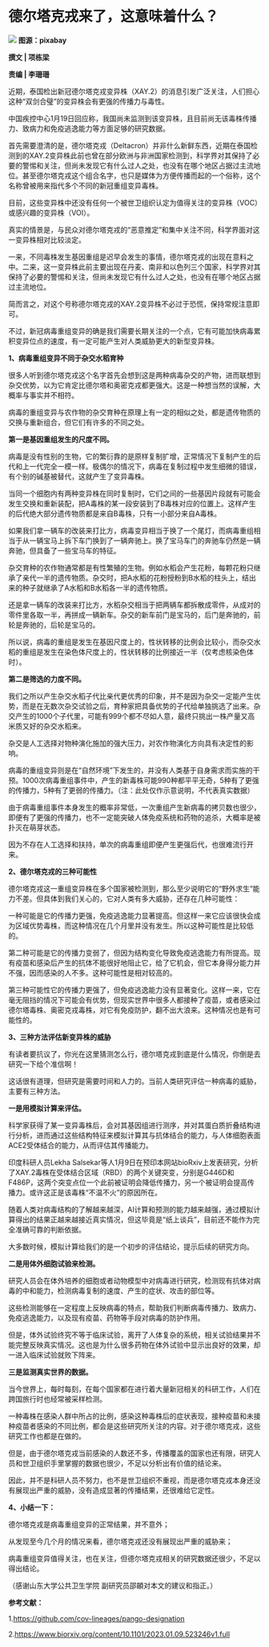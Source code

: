 # 德尔塔克戎来了，这意味着什么？

![](https://inews.gtimg.com/news_bt/OkEPPEahC1SURtabv7usONUsxgXCfxWxQVwd4mz6LA_1UAA/1000)
**图源：pixabay**

**撰文 | 项栋梁**

**责编 | 李珊珊**

近期，泰国检出新冠德尔塔克戎变异株（XAY.2）的消息引发广泛关注，人们担心这种“双剑合璧”的变异株会有更强的传播力与毒性。

中国疾控中心1月19日回应称，我国尚未监测到该变异株，且目前尚无该毒株传播力、致病力和免疫逃逸能力等方面足够的研究数据。

首先需要澄清的是，德尔塔克戎（Deltacron）并非什么新鲜东西，近期在泰国检测到的XAY.2变异株此前也曾在部分欧洲与非洲国家检测到，科学界对其保持了必要的警惕和关注，但尚未发现它有什么过人之处，也没有在哪个地区占据过主流地位。甚至德尔塔克戎这个组合名字，也只是媒体为方便传播而起的一个俗称，这个名称曾被用来指代多个不同的新冠重组变异毒株。

目前，这些变异株中还没有任何一个被世卫组织认定为值得关注的变异株（VOC）或感兴趣的变异株（VOI）。

真实的情景是，与民众对德尔塔克戎的“恶意推定”和集中关注不同，科学界面对这一变异株相对比较淡定。

一来，不同毒株发生基因重组是迟早会发生的事情，德尔塔克戎的出现在意料之中。二来，这一变异株此前主要出现在丹麦、南非和以色列三个国家，科学界对其保持了必要的警惕和关注，但尚未发现它有什么过人之处，也没有在哪个地区占据过主流地位。

简而言之，对这个号称德尔塔克戎的XAY.2变异株不必过于恐慌，保持常规注意即可。

不过，新冠病毒重组变异的确是我们需要长期关注的一个点，它有可能加快病毒累积变异位点的速度，有一定可能产生对人类威胁更大的新型变异株。

**1、病毒重组变异不同于杂交水稻育种**

很多人听到德尔塔克戎这个名字首先会想到这是两种病毒杂交的产物，进而联想到杂交优势，以为它肯定比德尔塔和奥密克戎都更强大。这是一种想当然的误解，大概率与事实并不相符。

病毒的重组变异与农作物的杂交育种在原理上有一定的相似之处，都是遗传物质的交换与重新组合，但它们有许多的不同之处。

**第一是基因重组发生的尺度不同。**

病毒是没有性别的生物，它的繁衍靠的是原样复制扩增，正常情况下复制产生的后代和上一代完全一模一样。极偶尔的情况下，病毒在复制过程中发生细微的错误，有个别的碱基被替代，这就产生了变异毒株。

当同一个细胞内有两种变异株在同时复制时，它们之间的一些基因片段就有可能会发生交换和重新装配，把A毒株的某一段安装到了B毒株对应的位置上。这样产生的后代绝大部分遗传物质都是来自B毒株，只有一小部分来自A毒株。

如果我们拿一辆车的改装来打比方，病毒变异相当于换了一个尾灯，而病毒重组相当于从一辆宝马上拆下车门换到了一辆奔驰上。换了宝马车门的奔驰车仍然是一辆奔驰，但具备了一些宝马车的特征。

杂交育种的农作物通常都是有性繁殖的生物。例如水稻会产生花粉，每颗花粉只继承了亲代一半的遗传物质。杂交时，把A水稻的花粉授粉到B水稻的柱头上，结出来的种子就继承了A水稻和B水稻各一半的遗传物质。

还是拿一辆车的改装来打比方，水稻杂交相当于把两辆车都拆散成零件，从成对的零件里各取一半，再拼成一辆新车。杂交的新车前门是宝马的，后门是奔驰的，前轮是奔驰的，后轮是宝马的。

所以说，病毒的重组是发生在基因尺度上的，性状转移的比例会比较小，而杂交水稻的重组是发生在染色体尺度上的，性状转移的比例接近一半（仅考虑核染色体时）。

**第二是筛选的力度不同。**

我们之所以产生杂交水稻子代比亲代更优秀的印象，并不是因为杂交一定能产生优势，而是在无数次杂交试验之后，育种家把具备优势的子代给单独挑选了出来。杂交产生的1000个子代里，可能有999个都不尽如人意，最终只挑出一株产量又高米质又好的杂交水稻来。

杂交是人工选择对物种演化施加的强大压力，对农作物演化方向具有决定性的影响。

病毒的重组变异则是在“自然环境”下发生的，并没有人类基于自身需求而实施的干预。1000次病毒重组事件中，产生的新毒株可能990种都平平无奇，5种有了更强的传播力，5种有了更弱的传播力。（注：此处仅作示意说明，不代表真实数据）

由于病毒重组事件本身发生的概率非常低，一次重组产生新病毒的拷贝数也很少，即便有了更强的传播力，也不一定能突破人体免疫系统和药物的追杀，大概率是被扑灭在萌芽状态。

因为不存在人工选择和扶持，单次的病毒重组即便产生更强后代，也很难流行开来。

**2、德尔塔克戎的三种可能性**

德尔塔克戎这一重组变异株在多个国家被检测到，那么至少说明它的“野外求生”能力不差。但具体到我们关心的，它对人类有多大威胁，还存在几种可能性：

一种可能是它的传播力更强，免疫逃逸能力显著提高。但这样一来它应该很快会成为区域优势毒株，而这种情况在几个月里并没有发生。所以这种可能性是比较低的。

第二种可能是它的传播力变弱了，但因为结构变化导致免疫逃逸能力有所提高。现有疫苗和感染后产生的抗体不能很好地阻止它，给了它机会，但它本身得分能力并不强，因而感染的人不多。这种可能性是相对较高的。

第三种可能性它的传播力更强了，但免疫逃逸能力没有显著变化。这样一来，它在毫无阻挡的情况下可能会有优势，但现实世界中很多人都接种了疫苗，或者感染过德尔塔毒株、奥密克戎毒株，对它有免疫防护，翻不出大浪来。这种情况也是有可能性的。

**3、三种方法评估新变异株的威胁**

有读者要抗议了，你光在这里猜测怎么行，德尔塔克戎到底是什么情况，你倒是去研究一下给个准信啊！

这话很有道理，但研究是需要时间和人力的。当前人类研究评估一种病毒的威胁，主要有三种方法。

**一是用模拟计算来评估。**

科学家获得了某一变异毒株后，会对其基因组进行测序，并对其蛋白质折叠结构进行分析，进而通过这些结构特征来模拟计算其与抗体结合的能力，与人体细胞表面ACE2受体结合的能力，从而评估其传播能力。

印度科研人员Lekha
Salsekar等人1月9日在预印本网站bioRxiv上发表研究，分析了XAY.2毒株在受体结合区域（RBD）的两个关键突变，分别是G446D和F486P，这两个突变点位一个此前被证明会降低传播力，另一个被证明会提高传播力。或许这正是该毒株“不温不火”的原因所在。

随着人类对病毒结构的了解越来越深，AI计算和预测的能力越来越强，通过模拟计算得出的结果正越来越接近真实情况，但这毕竟是“纸上谈兵”，目前还不能作为完全准确可靠的判断依据。

大多数时候，模拟计算给我们的是一个初步的评估结论，提示后续的研究方向。

**二是用体外细胞试验来检测。**

研究人员会在体外培养的细胞或者动物模型中对病毒进行研究，检测现有抗体对病毒的中和能力，检测病毒复制的速度、产生的症状、攻击的部位等。

这些检测能够在一定程度上反映病毒的特点，帮助我们判断病毒传播力、致病力、免疫逃逸能力，以及现有疫苗、药物等手段对病毒的防护作用。

但是，体外试验终究不等于临床试验，离开了人体复杂的系统，相关试验结果并不能完整反映真实情况。这也是为什么很多药物在体外试验中显示出良好的效果，却一进入临床试验就败下阵来。

**三是监测真实世界的数据。**

当今世界上，每时每刻，在每个国家都在进行着大量新冠相关的科研工作，人们在跨国旅行时也经常被采样检测。

一种毒株在感染人群中所占的比例，感染这种毒株后的症状表现，接种疫苗和未接种疫苗者感染的不同比例，都会是这些研究所关注的内容。对于德尔塔克戎，这些研究工作也都是在做的。

但是，由于德尔塔克戎当前感染的人数还不多，传播覆盖的国家也还有限，研究人员和世卫组织手里掌握的数据也很少，不足以分析出有价值的结论来。

因此，并不是科研人员不努力，也不是世卫组织不重视，而是德尔塔克戎本身还没有展现出严重的威胁，没有造成显著的传播结果，还很难给它定性。

**4、小结一下：**

德尔塔克戎是病毒重组变异的正常结果，并不意外；

从发现至今几个月的情况来看，德尔塔克戎还没有展现出严重的威胁来；

病毒重组变异值得关注，也在关注，但德尔塔克戎相关的研究数据还很少，不足以得出结论。

（感谢山东大学公共卫生学院 副研究员邵頔对本文的建议和指正。）

**参考文献：**

1.https://github.com/cov-lineages/pango-designation

2.https://www.biorxiv.org/content/10.1101/2023.01.09.523246v1.full

